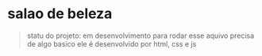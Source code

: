 <h1>salao de beleza </h1>

>statu do projeto: em desenvolvimento
> para rodar esse aquivo precisa de algo basico
ele é desenvolvido por html, css e js
